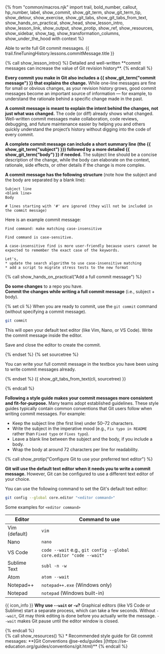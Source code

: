 {% from "common/macros.njk" import trail, bold_number, callout, hp_number, label, show_commit, show_git_term, show_git_term_tip, show_detour, show_exercise, show_git_tabs, show_git_tabs_from_text, show_hands_on_practical, show_head, show_lesson_intro, show_lesson_link, show_output, show_protip, show_ref, show_resources, show_sidebar, show_tag, show_transformation_columns, show_under_the_hood with context %}


<span id="prereqs"></span>
<span id="outcomes">Able to write full Git commit messages.</span>
<span id="title">{{ trail.fineTuningHistory.lessons.commitMessage.title }}</span>

<div id="body">
{% call show_lesson_intro() %}
Detailed and well-written **commit messages can increase the value of Git revision history**.
{% endcall %}

**Every commit you make in Git also includes a {{ show_git_term("commit message") }} that explains the change.** While one-line messages are fine for small or obvious changes, as your revision history grows, good commit messages become an important source of information — for example, to understand the rationale behind a specific change made in the past.

**A commit message is meant to explain the intent behind the changes, not just what was changed.** The code (or diff) already shows what changed. Well-written commit messages make collaboration, code reviews, debugging, and future maintenance easier by helping you and others quickly understand the project’s history without digging into the code of every commit.

**A complete commit message can include a short summary line (the {{ show_git_term("subject") }}) followed by a more detailed {{ show_git_term("body") }} if needed.** The subject line should be a concise description of the change, while the body can elaborate on the context, rationale, side effects, or other details if the change is more complex.

**A commit message has the following structure** (note how the subject and the body are separated by a blank line):
```bash{highlight-lines="2"}
Subject line
<blank line>
Body

# lines starting with '#' are ignored (they will not be included in the commit message)
```

Here is an example commit message:

```
Find command: make matching case-insensitive

Find command is case-sensitive.

A case-insensitive find is more user-friendly because users cannot be
expected to remember the exact case of the keywords.

Let's,
* update the search algorithm to use case-insensitive matching
* add a script to migrate stress tests to the new format
```
<!-- ================== start: HANDS-ON =========================== -->
{% call show_hands_on_practical("Add a full commit message")  %}

**Do some changes** to a repo you have.<br>
**Commit the changes while writing a full commit message** (i.e., subject + body).

{% set cli %} <!-- ------ start: Git Tabs --------------->
When you are ready to commit, use the `git commit` command (without specifying a commit message).
```bash
git commit
```
This will open your default text editor (like Vim, Nano, or VS Code). Write the commit message inside the editor.

Save and close the editor to create the commit.

{% endset %}
{% set sourcetree %}

You can write your full commit message in the textbox you have been using to write commit messages already.

<pic src="images/sourcetreeCommitDialog.png" />
{% endset %}
{{ show_git_tabs_from_text(cli, sourcetree) }}
<!-- ------ end: Git Tabs -------------------------------->


{% endcall %}<!-- ===== end: HANDS-ON ============================ -->

**Following a style guide makes your commit messages more consistent and fit-for-purpose.** Many teams adopt established guidelines. These style guides typically contain common conventions that Git users follow when writing commit messages. For example:
* Keep the subject line (the first line) under 50–72 characters.
* Write the subject in the imperative mood (e.g., `Fix typo in README` rather than `Fixed typo` or `Fixes typo`).
* Leave a blank line between the subject and the body, if you include a body.
* Wrap the body at around 72 characters per line for readability.

{% call show_protip("Configure Git to use your preferred text editor") %}

**Git will use the default text editor when it needs you to write a commit message.** However, Git can be configured to use a different text editor of your choice.

<div class="non-printable">

You can use the following command to set the Git's default text editor:

```bash
git config --global core.editor "<editor command>"
```

Some examples for `<editor command>`

| Editor       | Command to use
|--------------|---------------------------
| Vim (default) | `vim`
| Nano         | `nano`
| VS Code      | `code --wait` e.g., `git config --global core.editor "code --wait"`
| Sublime Text | `subl -n -w`
| Atom         | `atom --wait`
| Notepad++    | `notepad++.exe` (Windows only)
| Notepad      | `notepad` (Windows built-in)

{{ icon_info }} **Why use `--wait` or `-w`?** Graphical editors (like VS Code or Sublime) start a separate process, which can take a few seconds. Without `--wait`, Git may think editing is done before you actually write the message. `--wait` makes Git pause until the editor window is closed.
</div>
{% endcall %}
</div>

<div id="extras">
{% call show_resources() %}
* Recommended style guide for Git commit messages: **[Git Conventions @se-edu/guides ](https://se-education.org/guides/conventions/git.html)**
{% endcall %}
</div>
